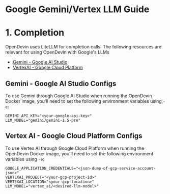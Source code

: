 # Google Gemini/Vertex LLM Guide

# 1. Completion

OpenDevin uses LiteLLM for completion calls. The following resources are relevant for using OpenDevin with Google's LLMs

- [Gemini - Google AI Studio](https://docs.litellm.ai/docs/providers/gemini)
- [VertexAI - Google Cloud Platform](https://docs.litellm.ai/docs/providers/vertex)


## Gemini - Google AI Studio Configs

To use Gemini through Google AI Studio when running the OpenDevin Docker image, you'll need to set the following environment variables using `-e`:
```
GEMINI_API_KEY="<your-google-api-key>"
LLM_MODEL="gemini/gemini-1.5-pro"
```

## Vertex AI - Google Cloud Platform Configs
To use Vertex AI through Google Cloud Platform when running the OpenDevin Docker image, you'll need to set the following environment variables using `-e`:
```
GOOGLE_APPLICATION_CREDENTIALS="<json-dump-of-gcp-service-account-json>"
VERTEXAI_PROJECT="<your-gcp-project-id>"
VERTEXAI_LOCATION="<your-gcp-location>"
LLM_MODEL="vertex_ai/<desired-llm-model>"
```